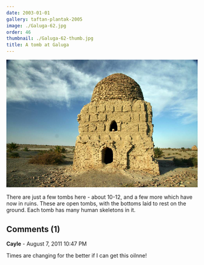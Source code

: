 ```yaml
---
date: 2003-01-01
gallery: taftan-plantak-2005
image: ./Galuga-62.jpg
order: 46
thumbnail: ./Galuga-62-thumb.jpg
title: A tomb at Galuga
---
```


![A tomb at Galuga](./Galuga-62.jpg)

There are just a few tombs here - about 10-12, and a few more which have now in ruins. These are open tombs, with the bottoms laid to rest on the ground. Each tomb has many human skeletons in it.

<div id="comments">

## Comments (1)

<div id="comment">

**Cayle** - August  7, 2011 10:47 PM

Times are changing for the better if I can get this oilnne!

</div>

</div>